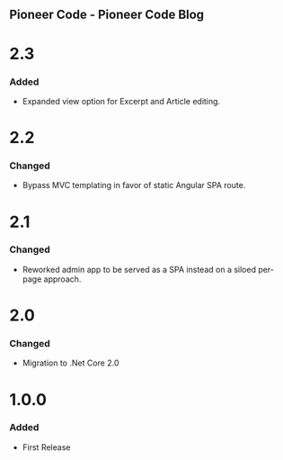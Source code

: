 ## Pioneer Code - Pioneer Code Blog

<a name="2.3"></a>
# 2.3
### Added
* Expanded view option for Excerpt and Article editing. 

<a name="2.2"></a>
# 2.2
### Changed
* Bypass MVC templating in favor of static Angular SPA route.

<a name="2.1"></a>
# 2.1
### Changed
* Reworked admin app to be served as a SPA instead on a siloed per-page approach.

<a name="2.0"></a>
# 2.0
### Changed
* Migration to .Net Core 2.0

<a name="1.0.0"></a>
# 1.0.0
### Added
* First Release